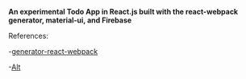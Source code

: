 **An experimental Todo App in React.js built with the react-webpack generator, material-ui, and Firebase**

References:

-[generator-react-webpack](https://github.com/newtriks/generator-react-webpack)

-[Alt](https://github.com/goatslacker/alt)
